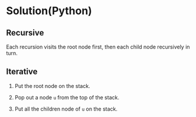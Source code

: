 # Solution(Python)

## Recursive

Each recursion visits the root node first, then each child node recursively in turn.

## Iterative

1. Put the root node on the stack.

2. Pop out a node `u` from the top of the stack.

3. Put all the children node of `u` on the stack.